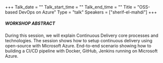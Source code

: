 +++
Talk_date = ""
Talk_start_time = ""
Talk_end_time = ""
Title = "OSS-based DevOps on Azure"
Type = "talk"
Speakers = ["sherif-el-mahdi"]
+++

##### WORKSHOP ABSTRACT

During this session, we will explain Continuous Delivery core processes and technologies. The session shows how to setup continuous delivery using open-source with Microsoft Azure. End-to-end scenario showing how to building a CI/CD pipeline with Docker, GitHub, Jenkins running on Microsoft Azure.
